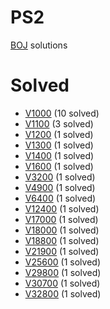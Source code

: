# PS2

[BOJ](https://www.acmicpc.net/) solutions

# Solved

* [V1000](./1000/README.md) (10 solved)
* [V1100](./1100/README.md) (3 solved)
* [V1200](./1200/README.md) (1 solved)
* [V1300](./1300/README.md) (1 solved)
* [V1400](./1300/README.md) (1 solved)
* [V1600](./1600/README.md) (1 solved)
* [V3200](./3200/README.md) (1 solved)
* [V4900](./4900/README.md) (1 solved)
* [V6400](./6400/README.md) (1 solved)
* [V12400](./12400/README.md) (1 solved)
* [V17000](./17000/README.md) (1 solved)
* [V18000](./18000/README.md) (1 solved)
* [V18800](./18800/README.md) (1 solved)
* [V21900](./21900/README.md) (1 solved)
* [V25600](./25600/README.md) (1 solved)
* [V29800](./29800/README.md) (1 solved)
* [V30700](./30700/README.md) (1 solved)
* [V32800](./32800/README.md) (1 solved)

